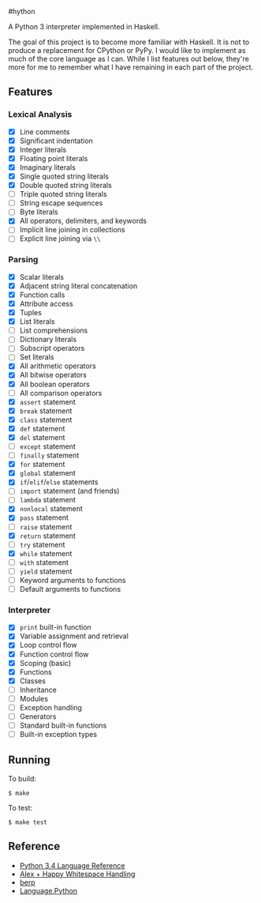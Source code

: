 #hython

A Python 3 interpreter implemented in Haskell.

The goal of this project is to become more familiar with Haskell. It is not to produce a replacement for CPython or PyPy. I would like to implement as much of the core language as I can. While I list features out below, they're more for me to remember what I have remaining in each part of the project.

## Features

### Lexical Analysis

 * [x] Line comments
 * [x] Significant indentation
 * [x] Integer literals
 * [x] Floating point literals
 * [x] Imaginary literals
 * [x] Single quoted string literals
 * [x] Double quoted string literals
 * [ ] Triple quoted string literals
 * [ ] String escape sequences
 * [ ] Byte literals
 * [x] All operators, delimiters, and keywords
 * [ ] Implicit line joining in collections
 * [ ] Explicit line joining via `\\`

### Parsing

 * [x] Scalar literals
 * [x] Adjacent string literal concatenation
 * [x] Function calls
 * [x] Attribute access
 * [x] Tuples
 * [x] List literals
 * [ ] List comprehensions
 * [ ] Dictionary literals
 * [ ] Subscript operators
 * [ ] Set literals
 * [x] All arithmetic operators
 * [x] All bitwise operators
 * [x] All boolean operators
 * [ ] All comparison operators
 * [x] `assert` statement
 * [x] `break` statement
 * [x] `class` statement
 * [x] `def` statement
 * [x] `del` statement
 * [ ] `except` statement
 * [ ] `finally` statement
 * [x] `for` statement
 * [x] `global` statement
 * [x] `if`/`elif`/`else` statements
 * [ ] `import` statement (and friends)
 * [ ] `lambda` statement
 * [x] `nonlocal` statement
 * [x] `pass` statement
 * [ ] `raise` statement
 * [x] `return` statement
 * [ ] `try` statement
 * [x] `while` statement
 * [ ] `with` statement
 * [ ] `yield` statement
 * [ ] Keyword arguments to functions
 * [ ] Default arguments to functions

### Interpreter

 * [x] `print` built-in function
 * [x] Variable assignment and retrieval
 * [x] Loop control flow
 * [x] Function control flow
 * [x] Scoping (basic)
 * [x] Functions
 * [x] Classes
 * [ ] Inheritance
 * [ ] Modules
 * [ ] Exception handling
 * [ ] Generators
 * [ ] Standard built-in functions
 * [ ] Built-in exception types

## Running

To build:

    $ make

To test:

    $ make test

## Reference
 * [Python 3.4 Language Reference](https://docs.python.org/3.4/reference/)
 * [Alex + Happy Whitespace Handling](https://github.com/jmoy/alexhappy)
 * [berp](https://github.com/bjpop/berp)
 * [Language.Python](https://github.com/bjpop/language-python)
